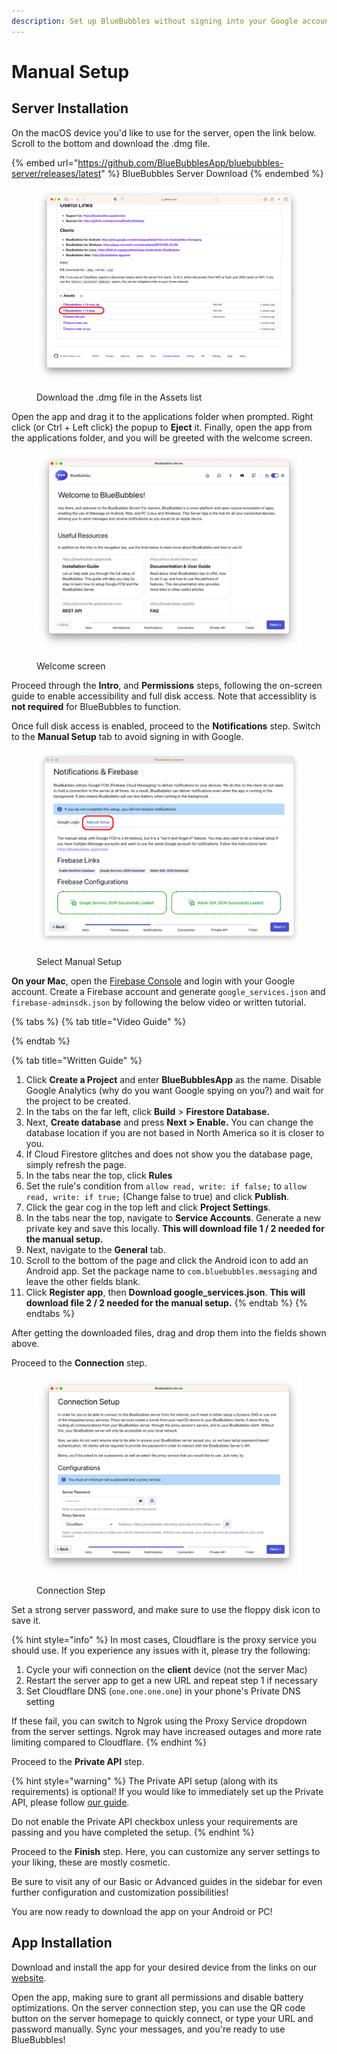 ```yaml
---
description: Set up BlueBubbles without signing into your Google account
---
```


# Manual Setup

## Server Installation

On the macOS device you'd like to use for the server, open the link below. Scroll to the bottom and download the .dmg file.

{% embed url="https://github.com/BlueBubblesApp/bluebubbles-server/releases/latest" %}
BlueBubbles Server Download
{% endembed %}

<figure><img src="../.gitbook/assets/Screenshot 2023-05-02 at 12.46.24 PM (1).png" alt=""><figcaption><p>Download the .dmg file in the Assets list</p></figcaption></figure>

Open the app and drag it to the applications folder when prompted. Right click (or Ctrl + Left click) the popup to **Eject** it. Finally, open the app from the applications folder, and you will be greeted with the welcome screen.

<figure><img src="../.gitbook/assets/Screenshot 2023-05-02 at 12.54.20 PM.png" alt=""><figcaption><p>Welcome screen</p></figcaption></figure>

Proceed through the **Intro**, and **Permissions** steps, following the on-screen guide to enable accessibility and full disk access. Note that accessiblity is **not required** for BlueBubbles to function.

Once full disk access is enabled, proceed to the **Notifications** step. Switch to the **Manual Setup** tab to avoid signing in with Google.

<figure><img src="../.gitbook/assets/Screenshot 2023-05-02 at 12.58.45 PM.png" alt=""><figcaption><p>Select Manual Setup</p></figcaption></figure>

**On your Mac**, open the [Firebase Console](https://console.firebase.google.com/) and login with your Google account. Create a Firebase account and generate `google_services.json` and `firebase-adminsdk.json` by following the below video or written tutorial.

{% tabs %}
{% tab title="Video Guide" %}

{% endtab %}

{% tab title="Written Guide" %}
1. Click **Create a Project** and enter **BlueBubblesApp** as the name. Disable Google Analytics (why do you want Google spying on you?) and wait for the project to be created.
2. In the tabs on the far left, click **Build** > **Firestore Database.**
3. Next, **Create database** and press **Next > Enable.** You can change the database location if you are not based in North America so it is closer to you.
4. If Cloud Firestore glitches and does not show you the database page, simply refresh the page.
5. In the tabs near the top, click **Rules**
6. Set the rule's condition from `allow read, write: if false;` to `allow read, write: if true;` (Change false to true) and click **Publish**.
7. Click the gear cog in the top left and click **Project Settings**.
8. In the tabs near the top, navigate to **Service Accounts**. Generate a new private key and save this locally. **This will download file 1 / 2 needed for the manual setup.**
9. Next, navigate to the **General** tab.
10. Scroll to the bottom of the page and click the Android icon to add an Android app. Set the package name to `com.bluebubbles.messaging` and leave the other fields blank.
11. Click **Register app**, then **Download google\_services.json**. **This will download file 2 / 2 needed for the manual setup.**
{% endtab %}
{% endtabs %}

After getting the downloaded files, drag and drop them into the fields shown above.

Proceed to the **Connection** step.

<figure><img src="../.gitbook/assets/Screenshot 2023-05-02 at 4.25.02 PM.png" alt=""><figcaption><p>Connection Step</p></figcaption></figure>

Set a strong server password, and make sure to use the floppy disk icon to save it.

{% hint style="info" %}
In most cases, Cloudflare is the proxy service you should use. If you experience any issues with it, please try the following:

1. Cycle your wifi connection on the **client** device (not the server Mac)
2. Restart the server app to get a new URL and repeat step 1 if necessary
3. Set Cloudflare DNS (`one.one.one.one`) in your phone's Private DNS setting

If these fail, you can switch to Ngrok using the Proxy Service dropdown from the server settings. Ngrok may have increased outages and more rate limiting compared to Cloudflare.
{% endhint %}

Proceed to the **Private API** step.

{% hint style="warning" %}
The Private API setup (along with its requirements) is optional! If you would like to immediately set up the Private API, please follow [our guide](http://localhost:5000/s/6lvvV3iI77HlBq7B3en4/installation).

Do not enable the Private API checkbox unless your requirements are passing and you have completed the setup.
{% endhint %}

Proceed to the **Finish** step. Here, you can customize any server settings to your liking, these are mostly cosmetic.

Be sure to visit any of our Basic or Advanced guides in the sidebar for even further configuration and customization possibilities!

You are now ready to download the app on your Android or PC!

## App Installation

Download and install the app for your desired device from the links on our [website](https://bluebubbles.app/downloads/).

Open the app, making sure to grant all permissions and disable battery optimizations. On the server connection step, you can use the QR code button on the server homepage to quickly connect, or type your URL and password manually. Sync your messages, and you're ready to use BlueBubbles!
